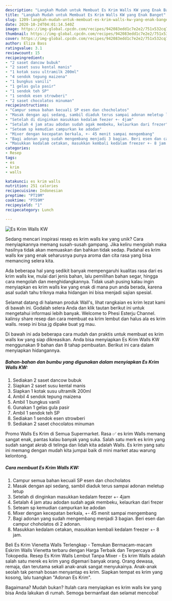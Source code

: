 ```yaml
---
description: "Langkah Mudah untuk Membuat Es Krim Walls KW yang Enak Banget"
title: "Langkah Mudah untuk Membuat Es Krim Walls KW yang Enak Banget"
slug: 1209-langkah-mudah-untuk-membuat-es-krim-walls-kw-yang-enak-banget
date: 2020-10-24T04:01:14.540Z
image: https://img-global.cpcdn.com/recipes/942083edd1c7e2e2/751x532cq70/es-krim-walls-kw-foto-resep-utama.jpg
thumbnail: https://img-global.cpcdn.com/recipes/942083edd1c7e2e2/751x532cq70/es-krim-walls-kw-foto-resep-utama.jpg
cover: https://img-global.cpcdn.com/recipes/942083edd1c7e2e2/751x532cq70/es-krim-walls-kw-foto-resep-utama.jpg
author: Eliza Bass
ratingvalue: 3.1
reviewcount: 15
recipeingredient:
- "2 saset dancow bubuk"
- "2 saset susu kental manis"
- "1 kotak susu ultramilk 200ml"
- "4 sendok tepung maizena"
- "1 bungkus vanili"
- "1 gelas gula pasir"
- "1 sendok teh SP"
- "1 sendok esen strowberi"
- "2 saset chocolatos minuman"
recipeinstructions:
- "Campur semua bahan kecuali SP esen dan chocholatos"
- "Masak dengan api sedang, sambil diaduk terus sampai adonan meletup letup"
- "Setelah di dinginkan masukkan kedalam feezer +- 4jam"
- "Setalah 4 jam atau adodan sudah agak membeku, kelaurkan dari frezer"
- "Seteam sp kemudian campurkan ke adodan"
- "Mixer dengan kecepatan berkala, +- 45 menit sampai mengembang"
- "Bagi adonan yang sudah mengembang menjadi 3 bagian. Beri esen dan campur choholatos di 2 adonan."
- "Masukkan kedalam cetakan, masukkan kembali kedalam freezer +- 8 jam."
categories:
- Resep
tags:
- es
- krim
- walls

katakunci: es krim walls 
nutrition: 251 calories
recipecuisine: Indonesian
preptime: "PT19M"
cooktime: "PT59M"
recipeyield: "1"
recipecategory: Lunch

---
```



![Es Krim Walls KW](https://img-global.cpcdn.com/recipes/942083edd1c7e2e2/751x532cq70/es-krim-walls-kw-foto-resep-utama.jpg)

Sedang mencari inspirasi resep es krim walls kw yang unik? Cara menyiapkannya memang susah-susah gampang. Jika keliru mengolah maka hasilnya tidak akan memuaskan dan bahkan tidak sedap. Padahal es krim walls kw yang enak seharusnya punya aroma dan cita rasa yang bisa memancing selera kita.

Ada beberapa hal yang sedikit banyak mempengaruhi kualitas rasa dari es krim walls kw, mulai dari jenis bahan, lalu pemilihan bahan segar, hingga cara mengolah dan menghidangkannya. Tidak usah pusing kalau ingin menyiapkan es krim walls kw yang enak di mana pun anda berada, karena asal sudah tahu triknya maka hidangan ini bisa menjadi sajian spesial.

Selamat datang di halaman produk Wall&#39;s, lihat rangkaian es krim lezat kami di bawah ini. Godalah selera Anda dan klik tautan berikut ini untuk mengetahui informasi lebih banyak. Welcome to Phesi Esterju Channel. kalinsy share resep dan cara membuat ea krim lembut dan halus ala es krim walls. resep ini bisa jg dipake buat yg mau.


Di bawah ini ada beberapa cara mudah dan praktis untuk membuat es krim walls kw yang siap dikreasikan. Anda bisa menyiapkan Es Krim Walls KW menggunakan 9 bahan dan 8 tahap pembuatan. Berikut ini cara dalam menyiapkan hidangannya.

<!--inarticleads1-->

##### Bahan-bahan dan bumbu yang digunakan dalam menyiapkan Es Krim Walls KW:

1. Sediakan 2 saset dancow bubuk
1. Siapkan 2 saset susu kental manis
1. Siapkan 1 kotak susu ultramilk 200ml
1. Ambil 4 sendok tepung maizena
1. Ambil 1 bungkus vanili
1. Gunakan 1 gelas gula pasir
1. Ambil 1 sendok teh SP
1. Sediakan 1 sendok esen strowberi
1. Sediakan 2 saset chocolatos minuman


Promo Walls Es Krim di Semua Supermarket. Rasa ✅ es krim Walls memang sangat enak, pantas kalau banyak yang suka. Salah satu merk es krim yang sudah sangat akrab di telinga dan lidah kita adalah Walls. Es krim yang satu ini memang dengan mudah kita jumpai baik di mini market atau warung kelontong. 

<!--inarticleads2-->

##### Cara membuat Es Krim Walls KW:

1. Campur semua bahan kecuali SP esen dan chocholatos
1. Masak dengan api sedang, sambil diaduk terus sampai adonan meletup letup
1. Setelah di dinginkan masukkan kedalam feezer +- 4jam
1. Setalah 4 jam atau adodan sudah agak membeku, kelaurkan dari frezer
1. Seteam sp kemudian campurkan ke adodan
1. Mixer dengan kecepatan berkala, +- 45 menit sampai mengembang
1. Bagi adonan yang sudah mengembang menjadi 3 bagian. Beri esen dan campur choholatos di 2 adonan.
1. Masukkan kedalam cetakan, masukkan kembali kedalam freezer +- 8 jam.


Beli Es Krim Vienetta Walls Terlengkap - Temukan Bermacam-macam Eskrim Walls Vienetta terbaru dengan Harga Terbaik dan Terpercaya di Tokopedia. Resep Es Krim Walls Lembut Tanpa Mixer - Es krim Walls adalah salah satu merek es krim yang digemari banyak orang. Orang dewasa, remaja, dan terutama sekali anak-anak sangat menyukainya. Anak-anak seolah tak pernah bosan menyantap es krim. Siapkan tempat es krim yang kosong, lalu tuangkan &#34;Adonan Es Krim&#34;. 

Bagaimana? Mudah bukan? Itulah cara menyiapkan es krim walls kw yang bisa Anda lakukan di rumah. Semoga bermanfaat dan selamat mencoba!
